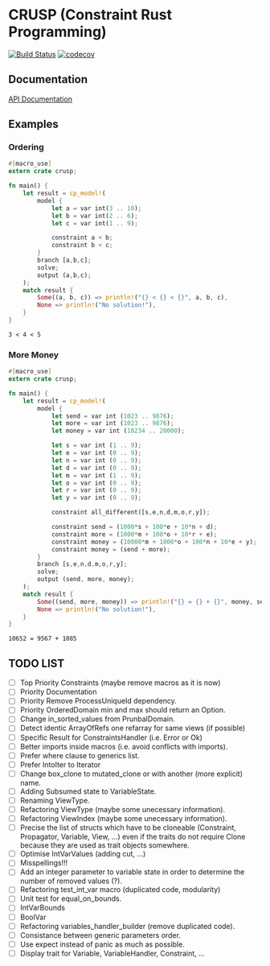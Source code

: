 # CRUSP (Constraint Rust Programming)

[![Build Status](https://travis-ci.org/VincentVigneron/crusp.svg?branch=master)](https://travis-ci.org/VincentVigneron/crusp)
[![codecov](https://codecov.io/gh/VincentVigneron/crusp/branch/master/graph/badge.svg)](https://codecov.io/gh/VincentVigneron/crups)

## Documentation
[API Documentation](https://vincentvigneron.github.io/crusp/)

## Examples

### Ordering
```rust
#[macro_use]
extern crate crusp;

fn main() {
    let result = cp_model!(
        model {
            let a = var int(3 .. 10);
            let b = var int(2 .. 6);
            let c = var int(1 .. 9);

            constraint a < b;
            constraint b < c;
        }
        branch [a,b,c];
        solve;
        output (a,b,c);
    );
    match result {
        Some((a, b, c)) => println!("{} < {} < {}", a, b, c),
        None => println!("No solution!"),
    }
}
```

```
3 < 4 < 5
```

### More Money
```rust
#[macro_use]
extern crate crusp;

fn main() {
    let result = cp_model!(
        model {
            let send = var int (1023 .. 9876);
            let more = var int (1023 .. 9876);
            let money = var int (10234 .. 20000);

            let s = var int (1 .. 9);
            let e = var int (0 .. 9);
            let n = var int (0 .. 9);
            let d = var int (0 .. 9);
            let m = var int (1 .. 9);
            let o = var int (0 .. 9);
            let r = var int (0 .. 9);
            let y = var int (0 .. 9);

            constraint all_different([s,e,n,d,m,o,r,y]);

            constraint send = (1000*s + 100*e + 10*n + d);
            constraint more = (1000*m + 100*o + 10*r + e);
            constraint money = (10000*m + 1000*o + 100*n + 10*e + y);
            constraint money = (send + more);
        }
        branch [s,e,n,d,m,o,r,y];
        solve;
        output (send, more, money);
    );
    match result {
        Some((send, more, money)) => println!("{} = {} + {}", money, send, more),
        None => println!("No solution!"),
    }
}
```

```
10652 = 9567 + 1085
```

## TODO LIST
- [ ] Top Priority Constraints (maybe remove macros as it is now)
- [ ] Priority Documentation
- [ ] Priority Remove ProcessUniqueId dependency.
- [ ] Priority OrderedDomain min and max should return an Option.
- [ ] Change in\_sorted\_values from PrunbalDomain.
- [ ] Detect identic ArrayOfRefs one refarray for same views (if possible)
- [ ] Specific Result for ConstraintsHandler (i.e. Error or Ok)
- [ ] Better imports inside macros (i.e. avoid conflicts with imports).
- [ ] Prefer where clause to generics list.
- [ ] Prefer IntoIter to Iterator
- [ ] Change box\_clone to mutated\_clone or with another (more explicit) name.
- [ ] Adding Subsumed state to VariableState.
- [ ] Renaming ViewType.
- [ ] Refactoring ViewType (maybe some unecessary information).
- [ ] Refactoring ViewIndex (maybe some unecessary information).
- [ ] Precise the list of structs which have to be cloneable (Constraint, Propagator, Variable, View, ...) even if the traits do not require Clone because they are used as trait objects somewhere.
- [ ] Optimise IntVarValues (adding cut, ...)
- [ ] Misspellings!!!
- [ ] Add an integer parameter to variable state in order to determine the number of removed values (?).
- [ ] Refactoring test\_int\_var macro (duplicated code, modularity)
- [ ] Unit test for equal\_on\_bounds.
- [ ] IntVarBounds
- [ ] BoolVar
- [ ] Refactoring variables\_handler\_builder (remove duplicated code).
- [ ] Consistance between generic parameters order.
- [ ] Use expect instead of panic as much as possible.
- [ ] Display trait for Variable, VariableHandler, Constraint, ...
